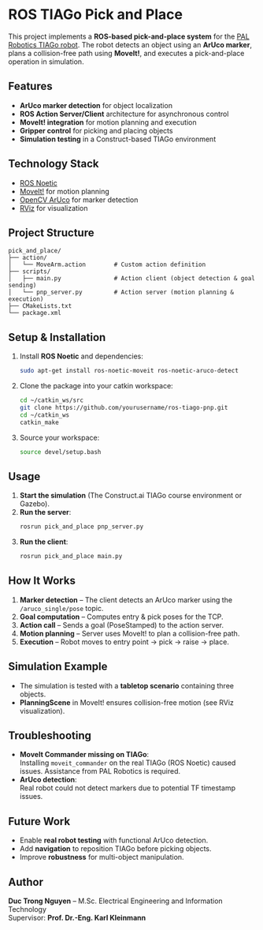 # ROS TIAGo Pick and Place

This project implements a **ROS-based pick-and-place system** for the [PAL Robotics TIAGo robot](https://pal-robotics.com/robots/tiago/). The robot detects an object using an **ArUco marker**, plans a collision-free path using **MoveIt!**, and executes a pick-and-place operation in simulation.  

## Features
- **ArUco marker detection** for object localization  
- **ROS Action Server/Client** architecture for asynchronous control  
- **MoveIt! integration** for motion planning and execution  
- **Gripper control** for picking and placing objects  
- **Simulation testing** in a Construct-based TIAGo environment  

## Technology Stack
- [ROS Noetic](http://wiki.ros.org/noetic)  
- [MoveIt!](https://moveit.ros.org/) for motion planning  
- [OpenCV ArUco](https://docs.opencv.org/3.4/d5/dae/tutorial_aruco_detection.html) for marker detection  
- [RViz](http://wiki.ros.org/rviz) for visualization  

## Project Structure
```
pick_and_place/
├── action/
│   └── MoveArm.action        # Custom action definition
├── scripts/
│   ├── main.py               # Action client (object detection & goal sending)
│   └── pnp_server.py         # Action server (motion planning & execution)
├── CMakeLists.txt
└── package.xml
```

## Setup & Installation
1. Install **ROS Noetic** and dependencies:  
   ```bash
   sudo apt-get install ros-noetic-moveit ros-noetic-aruco-detect
   ```
2. Clone the package into your catkin workspace:  
   ```bash
   cd ~/catkin_ws/src
   git clone https://github.com/yourusername/ros-tiago-pnp.git
   cd ~/catkin_ws
   catkin_make
   ```
3. Source your workspace:  
   ```bash
   source devel/setup.bash
   ```

## Usage
1. **Start the simulation** (The Construct.ai TIAGo course environment or Gazebo).  
2. **Run the server**:  
   ```bash
   rosrun pick_and_place pnp_server.py
   ```
3. **Run the client**:  
   ```bash
   rosrun pick_and_place main.py
   ```

## How It Works
1. **Marker detection** – The client detects an ArUco marker using the `/aruco_single/pose` topic.  
2. **Goal computation** – Computes entry & pick poses for the TCP.  
3. **Action call** – Sends a goal (PoseStamped) to the action server.  
4. **Motion planning** – Server uses MoveIt! to plan a collision-free path.  
5. **Execution** – Robot moves to entry point → pick → raise → place.  

## Simulation Example
- The simulation is tested with a **tabletop scenario** containing three objects.  
- **PlanningScene** in MoveIt! ensures collision-free motion (see RViz visualization).  

## Troubleshooting
- **MoveIt Commander missing on TIAGo**:  
  Installing `moveit_commander` on the real TIAGo (ROS Noetic) caused issues. Assistance from PAL Robotics is required.  
- **ArUco detection**:  
  Real robot could not detect markers due to potential TF timestamp issues.  

## Future Work
- Enable **real robot testing** with functional ArUco detection.  
- Add **navigation** to reposition TIAGo before picking objects.  
- Improve **robustness** for multi-object manipulation.  

## Author
**Duc Trong Nguyen** – M.Sc. Electrical Engineering and Information Technology  
Supervisor: **Prof. Dr.-Eng. Karl Kleinmann**  
